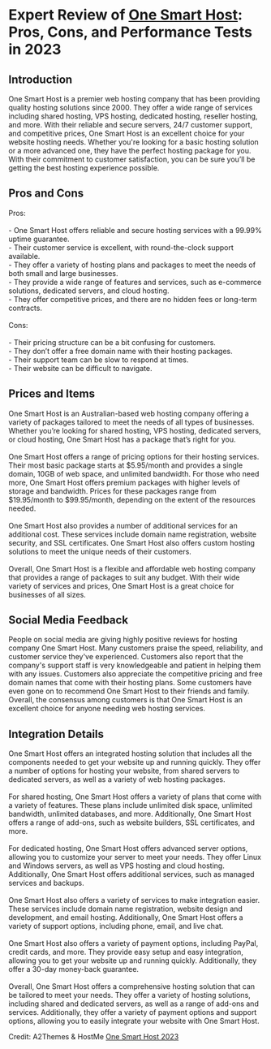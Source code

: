 <h1>Expert Review of <a href="https://a2themes.com/one-smart-host-reviews">One Smart Host</a>: Pros, Cons, and Performance Tests in 2023</h1>
<h2>Introduction</h2>
One Smart Host is a premier web hosting company that has been providing quality hosting solutions since 2000. They offer a wide range of services including shared hosting, VPS hosting, dedicated hosting, reseller hosting, and more. With their reliable and secure servers, 24/7 customer support, and competitive prices, One Smart Host is an excellent choice for your website hosting needs. Whether you're looking for a basic hosting solution or a more advanced one, they have the perfect hosting package for you. With their commitment to customer satisfaction, you can be sure you’ll be getting the best hosting experience possible.
<h2>Pros and Cons</h2>
Pros:<br><br>- One Smart Host offers reliable and secure hosting services with a 99.99% uptime guarantee.<br>- Their customer service is excellent, with round-the-clock support available.<br>- They offer a variety of hosting plans and packages to meet the needs of both small and large businesses.<br>- They provide a wide range of features and services, such as e-commerce solutions, dedicated servers, and cloud hosting.<br>- They offer competitive prices, and there are no hidden fees or long-term contracts.<br><br>Cons:<br><br>- Their pricing structure can be a bit confusing for customers.<br>- They don’t offer a free domain name with their hosting packages.<br>- Their support team can be slow to respond at times.<br>- Their website can be difficult to navigate.
<h2>Prices and Items</h2>
One Smart Host is an Australian-based web hosting company offering a variety of packages tailored to meet the needs of all types of businesses. Whether you’re looking for shared hosting, VPS hosting, dedicated servers, or cloud hosting, One Smart Host has a package that’s right for you.<br><br>One Smart Host offers a range of pricing options for their hosting services. Their most basic package starts at $5.95/month and provides a single domain, 10GB of web space, and unlimited bandwidth. For those who need more, One Smart Host offers premium packages with higher levels of storage and bandwidth. Prices for these packages range from $19.95/month to $99.95/month, depending on the extent of the resources needed.<br><br>One Smart Host also provides a number of additional services for an additional cost. These services include domain name registration, website security, and SSL certificates. One Smart Host also offers custom hosting solutions to meet the unique needs of their customers.<br><br>Overall, One Smart Host is a flexible and affordable web hosting company that provides a range of packages to suit any budget. With their wide variety of services and prices, One Smart Host is a great choice for businesses of all sizes.
<h2>Social Media Feedback</h2>
People on social media are giving highly positive reviews for hosting company One Smart Host. Many customers praise the speed, reliability, and customer service they've experienced. Customers also report that the company's support staff is very knowledgeable and patient in helping them with any issues. Customers also appreciate the competitive pricing and free domain names that come with their hosting plans. Some customers have even gone on to recommend One Smart Host to their friends and family. Overall, the consensus among customers is that One Smart Host is an excellent choice for anyone needing web hosting services.
<h2>Integration Details</h2>
One Smart Host offers an integrated hosting solution that includes all the components needed to get your website up and running quickly. They offer a number of options for hosting your website, from shared servers to dedicated servers, as well as a variety of web hosting packages.<br><br>For shared hosting, One Smart Host offers a variety of plans that come with a variety of features. These plans include unlimited disk space, unlimited bandwidth, unlimited databases, and more. Additionally, One Smart Host offers a range of add-ons, such as website builders, SSL certificates, and more.<br><br>For dedicated hosting, One Smart Host offers advanced server options, allowing you to customize your server to meet your needs. They offer Linux and Windows servers, as well as VPS hosting and cloud hosting. Additionally, One Smart Host offers additional services, such as managed services and backups.<br><br>One Smart Host also offers a variety of services to make integration easier. These services include domain name registration, website design and development, and email hosting. Additionally, One Smart Host offers a variety of support options, including phone, email, and live chat.<br><br>One Smart Host also offers a variety of payment options, including PayPal, credit cards, and more. They provide easy setup and easy integration, allowing you to get your website up and running quickly. Additionally, they offer a 30-day money-back guarantee.<br><br>Overall, One Smart Host offers a comprehensive hosting solution that can be tailored to meet your needs. They offer a variety of hosting solutions, including shared and dedicated servers, as well as a range of add-ons and services. Additionally, they offer a variety of payment options and support options, allowing you to easily integrate your website with One Smart Host.
<p>Credit: A2Themes & HostMe <a href="https://a2themes.com/one-smart-host-reviews">One Smart Host 2023</a></p>